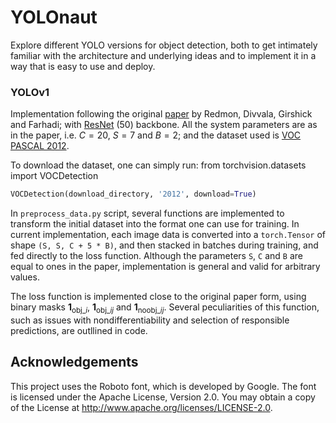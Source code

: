 # YOLOnaut
Explore different YOLO versions for object detection, both to get intimately
familiar with the architecture and underlying ideas and to implement it in a way
that is easy to use and deploy.

### YOLOv1
Implementation following the original [paper](https://arxiv.org/abs/1506.02640)
by Redmon, Divvala, Girshick and Farhadi; with
[ResNet](https://arxiv.org/abs/1512.03385) (50) backbone. All the system
parameters are as in the paper, i.e. $C=20$, $S=7$ and $B=2$; and the dataset
used is [VOC PASCAL 2012](http://host.robots.ox.ac.uk/pascal/VOC/voc2012/).

To download the dataset, one can simply run:
from torchvision.datasets import VOCDetection
```python
VOCDetection(download_directory, '2012', download=True)
```

In ```preprocess_data.py``` script, several functions are implemented to
transform the initial dataset into the format one can use for training. In
current implementation, each image data is converted into a ```torch.Tensor```
of shape ```(S, S, C + 5 * B)```, and then stacked in batches during training,
and fed directly to the loss function. Although the parameters ```S```, ```C```
and ```B``` are equal to ones in the paper, implementation is general and valid
for arbitrary values.

The loss function is implemented close to the original paper form, using binary
masks $\mathbf 1_{\text{obj}\_i}$, $\mathbf 1_{\text{obj}\_ij}$ and
$\mathbf 1_{\text{noobj}\_ij}$. Several peculiarities of this function, such as
issues with nondifferentiability and selection of responsible predictions, are
outllined in code.

## Acknowledgements
This project uses the Roboto font, which is developed by Google. The font is
licensed under the Apache License, Version 2.0. You may obtain a copy of the
License at http://www.apache.org/licenses/LICENSE-2.0.